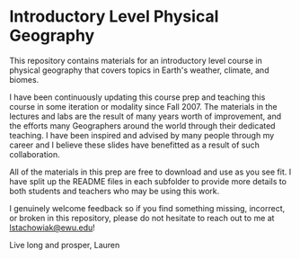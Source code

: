 # Introductory Level Physical Geography

This repository contains materials for an introductory level course in physical geography that covers topics in Earth's weather, climate, and biomes. 

I have been continuously updating this course prep and teaching this course in some iteration or modality since Fall 2007. The materials in the lectures and labs are the result of many years worth of improvement, and the efforts many Geographers around the world through their dedicated teaching. I have been inspired and advised by many people through my career and I believe these slides have benefitted as a result of such collaboration.

All of the materials in this prep are free to download and use as you see fit. I have split up the README files in each subfolder to provide more details to both students and teachers who may be using this work. 

I genuinely welcome feedback so if you find something missing, incorrect, or broken in this repository, please do not hesitate to reach out to me at lstachowiak@ewu.edu! 

Live long and prosper,
Lauren


